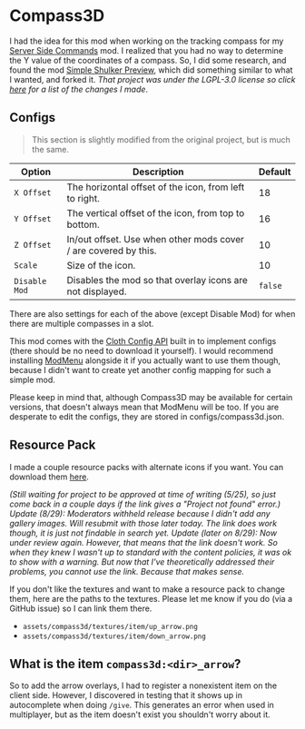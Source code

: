 # Compass3D

I had the idea for this mod when working on the tracking compass for my [Server Side Commands](https://modrinth.com/mod/server-side-commands) mod.
I realized that you had no way to determine the Y value of the coordinates of a compass.
So, I did some research, and found the mod [Simple Shulker Preview](https://github.com/BVengo/simple-shulker-preview), which did something similar to what I wanted, and forked it. *That project was under the LGPL-3.0 license so click [here](https://github.com/AdamRaichu/Compass3D/blob/main/LGPL_CHANGES.md) for a list of the changes I made*.

## Configs

> This section is slightly modified from the original project, but is much the same.

| **Option**           | **Description**                                                       | **Default** |
| -------------------- | --------------------------------------------------------------------- | ----------- |
| `X Offset`           | The horizontal offset of the icon, from left to right.                | 18          |
| `Y Offset`           | The vertical offset of the icon, from top to bottom.                  | 16          |
| `Z Offset`           | In/out offset. Use when other mods cover / are covered by this.       | 10          |
| `Scale`              | Size of the icon.                                                     | 10          |
| `Disable Mod`        | Disables the mod so that overlay icons are not displayed.             | `false`     |

There are also settings for each of the above (except Disable Mod) for when there are multiple compasses in a slot.

This mod comes with the [Cloth Config API](https://www.curseforge.com/minecraft/mc-mods/cloth-config) built in to
implement configs (there should be no need to download it yourself). I would recommend installing [ModMenu](https://www.curseforge.com/minecraft/mc-mods/modmenu) alongside it if you actually want to use them though, because I didn't want to create yet another config mapping for such a simple mod.

Please keep in mind that, although Compass3D may be available for certain versions, that doesn't always mean that ModMenu will be too. If you are desperate to edit the configs, they are stored in configs/compass3d.json.

## Resource Pack

I made a couple resource packs with alternate icons if you want. You can download them [here][alternate-icons].

*(Still waiting for project to be approved at time of writing (5/25), so just come back in a couple days if the link gives a "Project not found" error.) Update (8/29): Moderators withheld release because I didn't add any gallery images. Will resubmit with those later today. The link does work though, it is just not findable in search yet. Update (later on 8/29): Now under review again. However, that means that the link doesn't work. So when they knew I wasn't up to standard with the content policies, it was ok to show with a warning. But now that I've theoretically addressed their problems, you cannot use the link. Because that makes sense.*

If you don't like the textures and want to make a resource pack to change them, here are the paths to the textures.
Please let me know if you do (via a GitHub issue) so I can link them there.

- `assets/compass3d/textures/item/up_arrow.png`
- `assets/compass3d/textures/item/down_arrow.png`

## What is the item `compass3d:<dir>_arrow`?

So to add the arrow overlays, I had to register a nonexistent item on the client side.
However, I discovered in testing that it shows up in autocomplete when doing `/give`.
This generates an error when used in multiplayer, but as the item doesn't exist you shouldn't worry about it.

[alternate-icons]: https://modrinth.com/resourcepack/compass3d-alternate-icons
